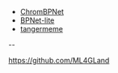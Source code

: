 
- [ChromBPNet](https://github.com/kundajelab/chrombpnet)
- [BPNet-lite](https://github.com/jmschrei/bpnet-lite)
- [tangermeme](https://github.com/jmschrei/tangermeme)

--

https://github.com/ML4GLand
